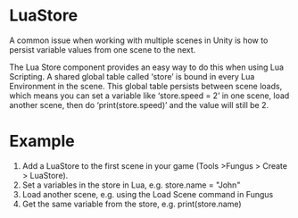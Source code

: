 # LuaStore

A common issue when working with multiple scenes in Unity is how to persist variable values from one scene to the next. 

The Lua Store component provides an easy way to do this when using Lua Scripting. A shared global table called ‘store’ is bound in every Lua Environment in the scene. This global table persists between scene loads, which  means you can set a variable like ‘store.speed = 2’ in one scene, load another scene, then do ‘print(store.speed)’ and the value will still be 2.

# Example

1. Add a LuaStore to the first scene in your game (Tools >Fungus > Create > LuaStore). 
2. Set a variables in the store in Lua, e.g. store.name = "John"
3. Load another scene, e.g. using the Load Scene command in Fungus
4. Get the same variable from the store, e.g. print(store.name)